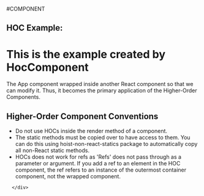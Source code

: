 #COMPONENT

<div>  
        <div className="hoc">
        <h2>HOC Example:<h1>This is the example created by HocComponent</h1></h2>  
        The App component wrapped inside another React component so that we can modify it. Thus, it becomes the primary application of the Higher-Order Components.
        <h2>Higher-Order Component Conventions</h2>
        <ul> 
          <li>Do not use HOCs inside the render method of a component.</li> 
          <li>The static methods must be copied over to have access to them. You can do this using hoist-non-react-statics package to automatically copy all non-React static methods.</li>   
          <li>HOCs does not work for refs as 'Refs' does not pass through as a parameter or argument. If you add a ref to an element in the HOC component, the ref refers to an instance of the outermost container component, not the wrapped component.</li>    
        </ul> 
        </div>
        <div className='pure'>
          <Purecomp about="A React component is considered pure if it renders the same output for the same state and props. For this type of class component, React provides the PureComponent base class. Class components that extend the React.PureComponent class are treated as pure components."/> 
          </div>
         
      </div>  
